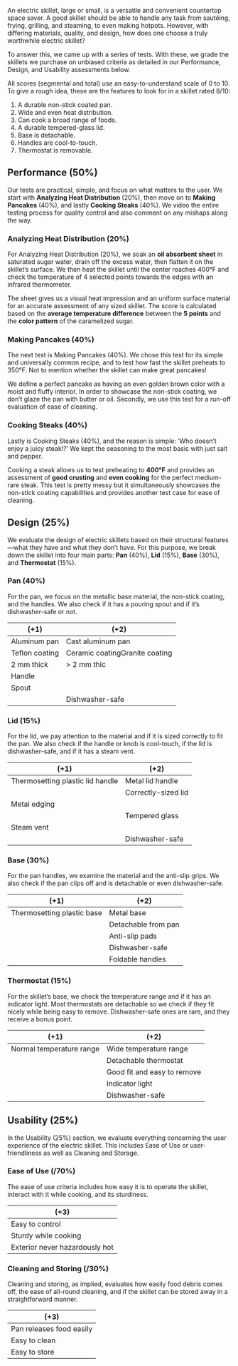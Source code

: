 An electric skillet, large or small, is a versatile and convenient countertop space saver. A good skillet should be able to handle any task from sautéing, frying, grilling, and steaming, to even making hotpots. However, with differing materials, quality, and design, how does one choose a truly worthwhile electric skillet?

To answer this, we came up with a series of tests. With these, we grade the skillets we purchase on unbiased criteria as detailed in our Performance, Design, and Usability assessments below.

All scores (segmental and total) use an easy-to-understand scale of 0 to 10. To give a rough idea, these are the features to look for in a skillet rated 8/10:

1.  A durable non-stick coated pan.
2.  Wide and even heat distribution.
3.  Can cook a broad range of foods.
4.  A durable tempered-glass lid.
5.  Base is detachable.
6.  Handles are cool-to-touch.
7.  Thermostat is removable.

Performance (50%)
-----------------

Our tests are practical, simple, and focus on what matters to the user. We start with **Analyzing Heat Distribution** (20%), then move on to **Making Pancakes** (40%), and lastly **Cooking Steaks** (40%). We video the entire testing process for quality control and also comment on any mishaps along the way.

### Analyzing Heat Distribution (20%)

For Analyzing Heat Distribution (20%), we soak an **oil absorbent sheet** in saturated sugar water, drain off the excess water, then flatten it on the skillet’s surface. We then heat the skillet until the center reaches 400°F and check the temperature of 4 selected points towards the edges with an infrared thermometer.

The sheet gives us a visual heat impression and an uniform surface material for an accurate assessment of any sized skillet. The score is calculated based on the **average temperature difference** between the **5 points** and the **color pattern** of the caramelized sugar.

### Making Pancakes (40%)

The next test is Making Pancakes (40%). We chose this test for its simple and universally common recipe, and to test how fast the skillet preheats to 350°F. Not to mention whether the skillet can make great pancakes!

We define a perfect pancake as having an even golden brown color with a  moist and fluffy interior. In order to showcase the non-stick coating, we don’t glaze the pan with butter or oil. Secondly, we use this test for a run-off evaluation of ease of cleaning.

### Cooking Steaks (40%)

Lastly is Cooking Steaks (40%), and the reason is simple: ‘Who doesn’t enjoy a juicy steak!?’ We kept the seasoning to the most basic with just salt and pepper.

Cooking a steak allows us to test preheating to **400°F** and provides an assessment of **good crusting** and **even cooking** for the perfect medium-rare steak. This test is pretty messy but it simultaneously showcases the non-stick coating capabilities and provides another test case for ease of cleaning.

Design (25%)
------------

We evaluate the design of electric skillets based on their structural features—what they have and what they don’t have. For this purpose, we break down the skillet into four main parts: **Pan** (40%), **Lid** (15%), **Base** (30%), and **Thermostat** (15%).

### Pan (40%)

For the pan, we focus on the metallic base material, the non-stick coating, and the handles. We also check if it has a pouring spout and if it’s dishwasher-safe or not.

| (+1) | (+2) |
| --- | --- |
| Aluminum pan | Cast aluminum pan |
| Teflon coating | Ceramic coatingGranite coating |
| 2 mm thick | > 2 mm thic |
| Handle |  |
| Spout |  |
|  | Dishwasher-safe |

### Lid (15%)

For the lid, we pay attention to the material and if it is sized correctly to fit the pan. We also check if the handle or knob is cool-touch, if the lid is dishwasher-safe, and if it has a steam vent.

| (+1) | (+2) |
| --- | --- |
| Thermosetting plastic lid handle | Metal lid handle |
|  | Correctly-sized lid |
| Metal edging |  |
|  | Tempered glass |
| Steam vent |  |
|  | Dishwasher-safe |

### Base (30%)

For the pan handles, we examine the material and the anti-slip grips. We also check if the pan clips off and is detachable or even dishwasher-safe.

| (+1) | (+2) |
| --- | --- |
| Thermosetting plastic base | Metal base |
|  | Detachable from pan |
|  | Anti-slip pads |
|  | Dishwasher-safe |
|  | Foldable handles |

### Thermostat (15%)

For the skillet’s base, we check the temperature range and if it has an indicator light. Most thermostats are detachable so we check if they fit nicely while being easy to remove. Dishwasher-safe ones are rare, and they receive a bonus point.

| (+1) | (+2) |
| --- | --- |
| Normal temperature range | Wide temperature range |
|  | Detachable thermostat |
|  | Good fit and easy to remove |
|  | Indicator light |
|  | Dishwasher-safe |

Usability (25%)
---------------

In the Usability (25%) section, we evaluate everything concerning the user experience of the electric skillet. This includes Ease of Use or user-friendliness as well as Cleaning and Storage.

### Ease of Use (/70%)

The ease of use criteria includes how easy it is to operate the skillet, interact with it while cooking, and its sturdiness.

| (+3) |
| --- |
| Easy to control |
| Sturdy while cooking |
| Exterior never hazardously hot |

### Cleaning and Storing (/30%)

Cleaning and storing, as implied, evaluates how easily food debris comes off, the ease of all-round cleaning, and if the skillet can be stored away in a straightforward manner.

| (+3) |
| --- |
| Pan releases food easily |
| Easy to clean |
| Easy to store |